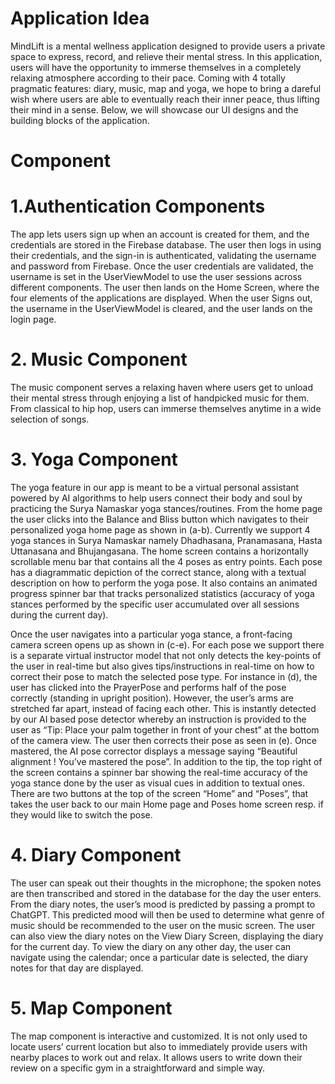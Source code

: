 # Application Idea

MindLift is a mental wellness application designed to provide users a private space to express, record, and relieve their mental stress. In this application, users will have the opportunity to immerse themselves in a completely relaxing atmosphere according to their pace. Coming with 4 totally pragmatic features: diary, music, map and yoga, we hope to bring a dareful wish where users are able to eventually reach their inner peace, thus lifting their mind in a sense. Below, we will showcase our UI designs and the building blocks of the application.

# Component

# 1.Authentication Components
The app lets users sign up when an account is created for them, and the credentials are stored in the Firebase database. The user then logs in using their credentials, and the sign-in is authenticated, validating the username and password from Firebase. Once the user credentials are validated, the username is set in the UserViewModel to use the user sessions across different components. The user then lands on the Home Screen, where the four elements of the applications are displayed. When the user Signs out, the username in the UserViewModel is cleared, and the user lands on the login page.

# 2. Music Component
The music component serves a relaxing haven where users get to unload their mental stress through enjoying a list of handpicked music for them. From classical to hip hop, users can immerse themselves anytime in a wide selection of songs.

# 3. Yoga Component
The yoga feature in our app is meant to be a virtual personal assistant powered by AI algorithms to help users connect their body and soul by practicing the Surya Namaskar yoga stances/routines. From the home page the user clicks into the Balance and Bliss button which navigates to their personalized yoga home page as shown in (a-b). Currently we support 4 yoga stances in Surya Namaskar namely Dhadhasana, Pranamasana, Hasta Uttanasana and Bhujangasana. The home screen contains a horizontally scrollable menu bar that contains all the 4 poses as entry points. Each pose has a diagrammatic depiction of the correct stance, along with a textual description on how to perform the yoga pose. It also contains an animated progress spinner bar that tracks personalized statistics (accuracy of yoga stances performed by the specific user accumulated over all sessions during the current day).

Once the user navigates into a particular yoga stance, a front-facing camera screen opens up as shown in (c-e). For each pose we support there is a separate virtual instructor model that not only detects the key-points of the user in real-time but also gives tips/instructions in real-time on how to correct their pose to match the selected pose type. For instance in (d), the user has clicked into the PrayerPose and performs half of the pose correctly (standing in upright position). However, the user’s arms are stretched far apart, instead of facing each other. This is instantly detected by our AI based pose detector whereby an instruction is provided to the user as “Tip: Place your palm together in front of your chest” at the bottom of the camera view. The user then corrects their pose as seen in (e). Once mastered, the AI pose corrector displays a message saying “Beautiful alignment ! You’ve mastered the pose”. In addition to the tip, the top right of the screen contains a spinner bar showing the real-time accuracy of the yoga stance done by the user as visual cues in addition to textual ones. There are two buttons at the top of the screen “Home” and “Poses”, that takes the user back to our main Home page and Poses home screen resp. if they would like to switch the pose.

# 4. Diary Component
The user can speak out their thoughts in the microphone; the spoken notes are then transcribed and stored in the database for the day the user enters. From the diary notes, the user’s mood is predicted by passing a prompt to ChatGPT. This predicted mood will then be used to determine what genre of music should be recommended to the user on the music screen. The user can also view the diary notes on the View Diary Screen, displaying the diary for the current day. To view the diary on any other day, the user can navigate using the calendar; once a particular date is selected, the diary notes for that day are displayed.

# 5. Map Component
The map component is interactive and customized. It is not only used to locate users’ current location but also to immediately provide users with nearby places to work out and relax. It allows users to write down their review on a specific gym in a straightforward and simple way.


